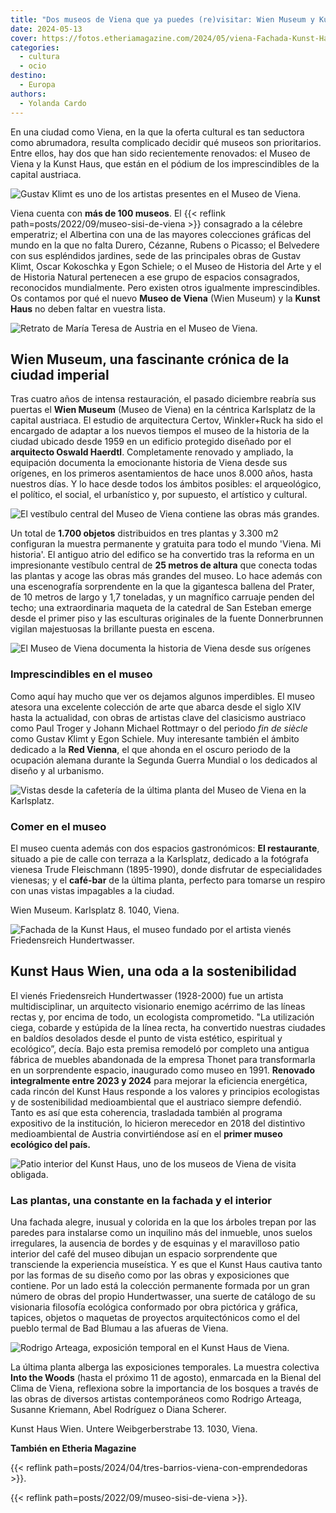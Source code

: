 ```yaml
---
title: "Dos museos de Viena que ya puedes (re)visitar: Wien Museum y Kunst Haus"
date: 2024-05-13
cover: https://fotos.etheriamagazine.com/2024/05/viena-Fachada-Kunst-Haus.jpg
categories: 
  - cultura
  - ocio
destino: 
  - Europa
authors: 
  - Yolanda Cardo
---
```


En una ciudad como Viena, en la que la oferta cultural es tan seductora como abrumadora, 
resulta complicado decidir qué museos son prioritarios. Entre ellos, hay dos que han 
sido recientemente renovados: el Museo de Viena y la Kunst Haus, que están en el pódium 
de los imprescindibles de la capital austriaca. 

![Gustav Klimt es uno de los artistas presentes en el Museo de Viena.](https://fotos.etheriamagazine.com/2024/05/Klimt-Museo-Viena.jpg "Gustav Klimt es uno de los artistas presentes en el Museo de Viena. © Yolanda Cardo")

Viena cuenta con **más de 100 museos**. El {{< reflink 
path=posts/2022/09/museo-sisi-de-viena >}} consagrado a la célebre emperatriz; el 
Albertina con una de las mayores colecciones gráficas del mundo en la que no falta 
Durero, Cézanne, Rubens o Picasso; el Belvedere con sus espléndidos jardines, sede de 
las principales obras de Gustav Klimt, Oscar Kokoschka y Egon Schiele; o el Museo de 
Historia del Arte y el de Historia Natural pertenecen a ese grupo de espacios 
consagrados, reconocidos mundialmente. Pero existen otros igualmente imprescindibles. Os 
contamos por qué el nuevo **Museo de Viena** (Wien Museum) y la **Kunst Haus** no deben 
faltar en vuestra lista. 

![Retrato de María Teresa de Austria en el Museo de Viena.](https://fotos.etheriamagazine.com/2024/05/Retrato-Maria-Teresa-Austria-Museo-Viena.jpg "Retrato de María Teresa de Austria en el Museo de Viena. © Yolanda Cardo")

## Wien Museum, una fascinante crónica de la ciudad imperial

Tras cuatro años de intensa restauración, el pasado diciembre reabría sus puertas el 
**Wien Museum** (Museo de Viena) en la céntrica Karlsplatz de la capital austriaca. El 
estudio de arquitectura Certov, Winkler+Ruck ha sido el encargado de adaptar a los 
nuevos tiempos el museo de la historia de la ciudad ubicado desde 1959 en un edificio 
protegido diseñado por el **arquitecto Oswald Haerdtl**. Completamente renovado y 
ampliado, la equipación documenta la emocionante historia de Viena desde sus orígenes, 
en los primeros asentamientos de hace unos 8.000 años, hasta nuestros días. Y lo hace 
desde todos los ámbitos posibles: el arqueológico, el político, el social, el 
urbanístico y, por supuesto, el artístico y cultural. 

![El vestíbulo central del Museo de Viena contiene las obras más grandes.](https://fotos.etheriamagazine.com/2024/05/vestibulo-museo-viena.jpg "El vestíbulo central del Museo de Viena contiene las obras más grandes. © Yolanda Cardo")

Un total de **1.700 objetos** distribuidos en tres plantas y 3.300 m2 configuran la 
muestra permanente y gratuita para todo el mundo 'Viena. Mi historia'. El antiguo atrio 
del edifico se ha convertido tras la reforma en un impresionante vestíbulo central de 
**25 metros de altura** que conecta todas las plantas y acoge las obras más grandes del 
museo. Lo hace además con una escenografía sorprendente en la que la gigantesca ballena 
del Prater, de 10 metros de largo y 1,7 toneladas, y un magnífico carruaje penden del 
techo; una extraordinaria maqueta de la catedral de San Esteban emerge desde el primer 
piso y las esculturas originales de la fuente Donnerbrunnen vigilan majestuosas la 
brillante puesta en escena. 

![El Museo de Viena documenta la historia de Viena desde sus orígenes](https://fotos.etheriamagazine.com/2024/05/museo-viena.jpg "El Museo de Viena documenta la historia de Viena desde sus orígenes. © Yolanda Cardo")

### Imprescindibles en el museo

Como aquí hay mucho que ver os dejamos algunos imperdibles. El museo atesora una 
excelente colección de arte que abarca desde el siglo XIV hasta la actualidad, con obras 
de artistas clave del clasicismo austriaco como Paul Troger y Johann Michael Rottmayr o 
del periodo _fin de siècle_ como Gustav Klimt y Egon Schiele. Muy interesante también el 
ámbito dedicado a la **Red Vienna**, el que ahonda en el oscuro periodo de la ocupación 
alemana durante la Segunda Guerra Mundial o los dedicados al diseño y al urbanismo. 

![Vistas desde la cafetería de la última planta del Museo de Viena en la Karlsplatz.](https://fotos.etheriamagazine.com/2024/05/Vistas-cafeteria-Museo-Viena.jpg "Vistas desde la cafetería de la última planta del Museo de Viena en la Karlsplatz. © Yolanda Cardo")

### Comer en el museo

El museo cuenta además con dos espacios gastronómicos: **El restaurante**, situado a pie 
de calle con terraza a la Karlsplatz, dedicado a la fotógrafa vienesa Trude Fleischmann 
(1895-1990), donde disfrutar de especialidades vienesas; y el **café-bar** de la última 
planta, perfecto para tomarse un respiro con unas vistas impagables a la ciudad. 

Wien Museum. Karlsplatz 8. 1040, Viena. 

![Fachada de la Kunst Haus, el museo fundado por el artista vienés Friedensreich Hundertwasser.](https://fotos.etheriamagazine.com/2024/05/viena-Fachada-Kunst-Haus.jpg "Fachada de la Kunst Haus, el museo fundado por Friedensreich Hundertwasser. © Yolanda Cardo")

## Kunst Haus Wien, una oda a la sostenibilidad

El vienés Friedensreich Hundertwasser (1928-2000) fue un artista multidisciplinar, un 
arquitecto visionario enemigo acérrimo de las líneas rectas y, por encima de todo, un 
ecologista comprometido. "La utilización ciega, cobarde y estúpida de la línea recta, ha 
convertido nuestras ciudades en baldíos desolados desde el punto de vista estético, 
espiritual y ecológico”, decía. Bajo esta premisa remodeló por completo una antigua 
fábrica de muebles abandonada de la empresa Thonet para transformarla en un sorprendente 
espacio, inaugurado como museo en 1991. **Renovado integralmente entre 2023 y 2024** 
para mejorar la eficiencia energética, cada rincón del Kunst Haus responde a los valores 
y principios ecologistas y de sostenibilidad medioambiental que el austriaco siempre 
defendió. Tanto es así que esta coherencia, trasladada también al programa expositivo de 
la institución, lo hicieron merecedor en 2018 del distintivo medioambiental de Austria 
convirtiéndose así en el **primer museo ecológico del país.** 

![Patio interior del Kunst Haus, uno de los museos de Viena de visita obligada.](https://fotos.etheriamagazine.com/2024/05/viena-Patio-Kunst-Haus.jpg "Patio interior del Kunst Haus. © Yolanda Cardo")

### Las plantas, una constante en la fachada y el interior

Una fachada alegre, inusual y colorida en la que los árboles trepan por las paredes para 
instalarse como un inquilino más del inmueble, unos suelos irregulares, la ausencia de 
bordes y de esquinas y el maravilloso patio interior del café del museo dibujan un 
espacio sorprendente que transciende la experiencia museística. Y es que el Kunst Haus 
cautiva tanto por las formas de su diseño como por las obras y exposiciones que 
contiene. Por un lado está la colección permanente formada por un gran número de obras 
del propio Hundertwasser, una suerte de catálogo de su visionaria filosofía ecológica 
conformado por obra pictórica y gráfica, tapices, objetos o maquetas de proyectos 
arquitectónicos como el del pueblo termal de Bad Blumau a las afueras de Viena. 

![Rodrigo Arteaga, exposición temporal en el Kunst Haus de Viena.](https://fotos.etheriamagazine.com/2024/05/Rodrigo-Arteaga-Kunst-Haus-Viena.jpg 'Rodrigo Arteaga es uno de los participantes es la exposición temporal "Into the Woods" en el Kunst Haus de Viena. © Yolanda Cardo')

La última planta alberga las exposiciones temporales. La muestra colectiva **Into the 
Woods** (hasta el próximo 11 de agosto), enmarcada en la Bienal del Clima de Viena, 
reflexiona sobre la importancia de los bosques a través de las obras de diversos 
artistas contemporáneos como Rodrigo Arteaga, Susanne Kriemann, Abel Rodríguez o Diana 
Scherer. 

Kunst Haus Wien. Untere Weibgerberstrabe 13. 1030, Viena. 

**También en Etheria Magazine** 

{{< reflink path=posts/2024/04/tres-barrios-viena-con-emprendedoras >}}. 

{{< reflink path=posts/2022/09/museo-sisi-de-viena >}}.
